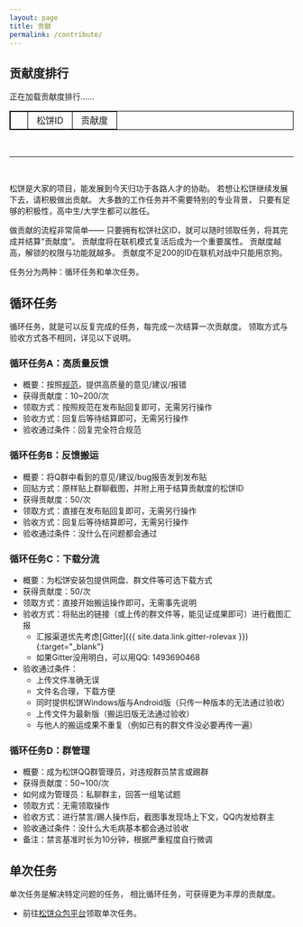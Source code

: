 ```yaml
---
layout: page
title: 贡献
permalink: /contribute/
---
```


## 贡献度排行

<style>
table {
    border-collapse: collapse;
}

table, th, td {
    border: 1px solid black;
}

th, td {
    padding-left: 15px;
    padding-right: 15px;
}
</style>

<div id="loading">
    <p>
        正在加载贡献度排行……
    </p>
</div>

<table id="c-points">
    <th>
        <td>松饼ID</td>
        <td>贡献度</td>
    </th>
</table>

<br />

---

<br />

松饼是大家的项目，能发展到今天归功于各路人才的协助。
若想让松饼继续发展下去，请积极做出贡献。
大多数的工作任务并不需要特别的专业背景，
只要有足够的积极性，高中生/大学生都可以胜任。

做贡献的流程非常简单——
只要拥有松饼社区ID，就可以随时领取任务，将其完成并结算“贡献度”。
贡献度将在联机模式复活后成为一个重要属性。
贡献度越高，解锁的权限与功能就越多。
贡献度不足200的ID在联机对战中只能用京狗。

任务分为两种：循环任务和单次任务。

## 循环任务

循环任务，就是可以反复完成的任务，每完成一次结算一次贡献度。
领取方式与验收方式各不相同，详见以下说明。

### 循环任务A：高质量反馈

- 概要：按照[规范](/feedback/)，提供高质量的意见/建议/报错
- 获得贡献度：10~200/次
- 领取方式：按照规范在发布贴回复即可，无需另行操作
- 验收方式：回复后等待结算即可，无需另行操作
- 验收通过条件：回复完全符合规范

### 循环任务B：反馈搬运

- 概要：将Q群中看到的意见/建议/bug报告发到发布贴
- 回贴方式：原样贴上群聊截图，并附上用于结算贡献度的松饼ID
- 获得贡献度：50/次
- 领取方式：直接在发布贴回复即可，无需另行操作
- 验收方式：回复后等待结算即可，无需另行操作
- 验收通过条件：没什么在问题都会通过

### 循环任务C：下载分流

- 概要：为松饼安装包提供网盘、群文件等可选下载方式
- 获得贡献度：50/次
- 领取方式：直接开始搬运操作即可，无需事先说明
- 验收方式：将贴出的链接（或上传的群文件等，能见证成果即可）进行截图汇报
    - 汇报渠道优先考虑[Gitter]({{ site.data.link.gitter-rolevax }}){:target="_blank"}
    - 如果Gitter没用明白，可以用QQ: 1493690468
- 验收通过条件：
    - 上传文件准确无误
    - 文件名合理，下载方便
    - 同时提供松饼Windows版与Android版（只传一种版本的无法通过验收）
    - 上传文件为最新版（搬运旧版无法通过验收）
    - 与他人的搬运成果不重复（例如已有的群文件没必要再传一遍）

### 循环任务D：群管理

- 概要：成为松饼QQ群管理员，对违规群员禁言或踢群
- 获得贡献度：50~100/次
- 如何成为管理员：私聊群主，回答一组笔试题
- 领取方式：无需领取操作
- 验收方式：进行禁言/踢人操作后，截图事发现场上下文，QQ内发给群主
- 验收通过条件：没什么大毛病基本都会通过验收
- 备注：禁言基准时长为10分钟，根据严重程度自行微调

## 单次任务

单次任务是解决特定问题的任务，
相比循环任务，可获得更为丰厚的贡献度。

- 前往[松饼众包平台](/crowd/)领取单次任务。

<script src="/js/teru.js"></script>

<script>
function renderTable(sc) {
    var table = document.getElementById('c-points');

    if (sc.Entries) {
        for (var i = 0; i < sc.Entries.length; i++) {
            var row1 = table.insertRow(i + 1);

            var row1col1 = row1.insertCell(0);
            row1col1.innerHTML = "" + (i + 1);

            var row1col2 = row1.insertCell(1);
            row1col2.innerHTML = sc.Entries[i].Username;

            var row1col3 = row1.insertCell(2);
            row1col3.align = "right";
            row1col3.innerHTML = sc.Entries[i].CPoint;
        }
    }

    var loading = document.getElementById('loading');
    loading.style.display = "none";
}

teru.send("GET", "/account/c-points", "", renderTable);
</script>

